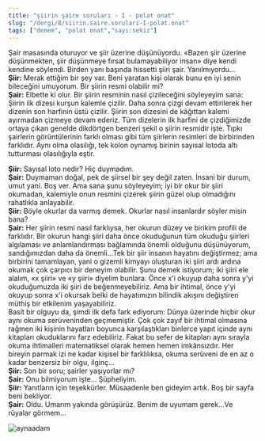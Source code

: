 ```yaml
---
title: "şiirin şaire soruları - I - polat onat"
slug: "/dergi/8/siirin.saire.sorulari-I-polat.onat"
tags: ["denem", "polat onat","sayı:sekiz"]
---
```


Şair masasında oturuyor ve şiir üzerine düşünüyordu. «Bazen şiir üzerine
düşünmekten, şiir düşünmeye fırsat bulamayabiliyor insan» diye kendi
kendine söylendi. Birden yanı başında hissetti şiiri şair.
Yanılmıyordu...\
**Şiir:** Merak ettiğim bir şey var. Beni yaratan kişi olarak bunu en
iyi senin bileceğini umuyorum. Bir şiirin resmi olabilir mi?\
**Şair:** Elbette ki olur. Bir şiirin resminin nasıl çizileceğini
söyleyeyim sana: Şiirin ilk dizesi kurşun kalemle çizilir. Daha sonra
çizgi devam ettirilerek her dizenin son harfinin üstü çizilir. Şiirin
son dizesini de kâğıttan kalemi ayırmadan çizmeye devam ederiz. Tüm
dizelerin ilk harfini de çizdiğimizde ortaya çıkan genelde dikdörtgen
benzeri şekil o şiirin resmidir işte. Tıpkı şairlerin görüntülerinin
farklı olması gibi tüm şiirlerin resimleri de birbirinden farklıdır.
Aynı olma olasılığı, tek kolon oynamış birinin sayısal lotoda altı
tutturması olasılığıyla eştir.

**Şiir:** Sayısal loto nedir? Hiç duymadım.\
**Şair:** Duymaman doğal, pek de şiirsel bir şey değil zaten. İnsani bir
durum, umut yani. Boş ver. Ama sana şunu söyleyeyim; iyi bir okur bir
şiiri okumadan, kalemiyle onun resmini çizerek şiirin güzel olup
olmadığını rahatlıkla anlayabilir.\
**Şiir:** Böyle okurlar da varmış demek. Okurlar nasıl insanlardır
söyler misin bana?\
**Şair:** Her şiirin resmi nasıl farklıysa, her okurun düzey ve birikim
profili de farklıdır. Bir okurun hangi şiiri daha önce okuduğunun tüm
okuduğu şiirleri algılaması ve anlamlandırması bağlamında önemli
olduğunu düşünüyorum, sandığımızdan daha da önemli...Tek bir şiir
insanın hayatını değiştirmez; ama birbirini tamamlayan, yani o gizemli
kimyayı oluşturan iki şiiri ardı ardına okumak çok çarpıcı bir deneyim
olabilir. Şunu demek istiyorum; iki şiiri ele alalım, «x şiiri» ve «y
şiiri» diyelim bunlara. Önce x'i okuyup daha sonra y'yi okuduğumuzda iki
şiiri de beğenmeyebiliriz. Ama bir ihtimal, önce y'yi okuyup sonra x'i
okursak belki de hayatımızın bilindik akışını değiştiren müthiş bir
etkilenim yaşayabiliriz.\
Basit bir olguyu da, şimdi ilk defa fark ediyorum: Dünya üzerinde hiçbir
okur aynı okuma serüveninden geçmemiştir. Çok çok zayıf bir ihtimal
olmasına rağmen iki kişinin hayatları boyunca karşılaştıkları binlerce
yapıt içinde aynı kitapları okuduklarını farz edebiliriz. Fakat bu sefer
de kitapları aynı sırayla okuma ihtimalleri matematiksel olarak hemen
hemen imkânsızdır. Her bireyin parmak izi ne kadar kişisel bir
farklılıksa, okuma serüveni de en az o kadar benzersiz bir olgu,
ilginç...\
**Şiir:** Son bir soru; şairler yaşıyorlar mı?\
**Şair:** Onu bilmiyorum işte... Şüpheliyim.\
**Şiir:** Yanıtların için teşekkürler. Müsaadenle ben gideyim artık. Boş
bir sayfa beni bekliyor.\
**Şair:** Oldu. Umarım yakında görüşürüz. Benim de uyumam gerek...Ve
rüyalar görmem...



![aynaadam](/img/aynaadam.jpg)


